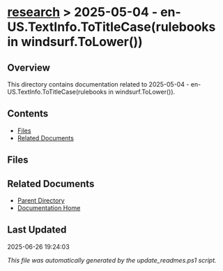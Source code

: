 # [research](../) > 2025-05-04 - en-US.TextInfo.ToTitleCase(rulebooks in windsurf.ToLower())

## Overview
This directory contains documentation related to 2025-05-04 - en-US.TextInfo.ToTitleCase(rulebooks in windsurf.ToLower()).

## Contents

<!-- toc -->

- [Files](#files)
- [Related Documents](#related-documents)

## Files

<!-- files list will be auto-generated by Docsify -->

## Related Documents

- [Parent Directory](../)
- [Documentation Home](../../)

## Last Updated

2025-06-26 19:24:03

*This file was automatically generated by the update_readmes.ps1 script.*
